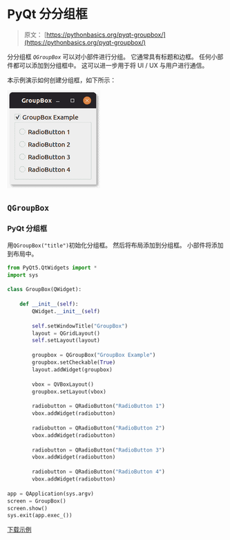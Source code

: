 # PyQt 分分组框

> 原文： [https://pythonbasics.org/pyqt-groupbox/](https://pythonbasics.org/pyqt-groupbox/)

分分组框 _`QGroupBox`_ 可以对小部件进行分组。 它通常具有标题和边框。 任何小部件都可以添加到分组框中。 这可以进一步用于将 UI / UX 与用户进行通信。

本示例演示如何创建分组框，如下所示：

![pyqt groupbox](img/b7d7436549630e570c53922ca7771eda.jpg)




## `QGroupBox`

### PyQt 分组框

用`QGroupBox("title")`初始化分组框。 然后将布局添加到分组框。 小部件将添加到布局中。

```py
from PyQt5.QtWidgets import *
import sys

class GroupBox(QWidget):

    def __init__(self):
        QWidget.__init__(self)

        self.setWindowTitle("GroupBox")
        layout = QGridLayout()
        self.setLayout(layout)

        groupbox = QGroupBox("GroupBox Example")
        groupbox.setCheckable(True)
        layout.addWidget(groupbox)

        vbox = QVBoxLayout()
        groupbox.setLayout(vbox)

        radiobutton = QRadioButton("RadioButton 1")
        vbox.addWidget(radiobutton)

        radiobutton = QRadioButton("RadioButton 2")
        vbox.addWidget(radiobutton)

        radiobutton = QRadioButton("RadioButton 3")
        vbox.addWidget(radiobutton)

        radiobutton = QRadioButton("RadioButton 4")
        vbox.addWidget(radiobutton)

app = QApplication(sys.argv)
screen = GroupBox()
screen.show()
sys.exit(app.exec_())

```

[下载示例](https://gum.co/pysqtsamples)